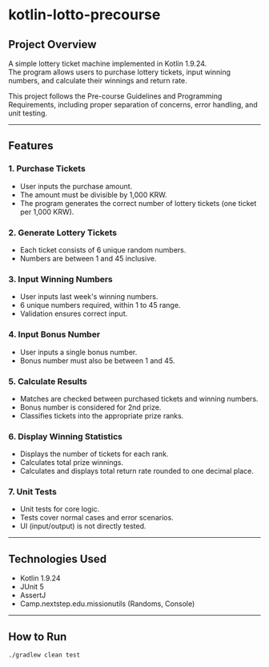 # kotlin-lotto-precourse

## Project Overview
A simple lottery ticket machine implemented in Kotlin 1.9.24.  
The program allows users to purchase lottery tickets, input winning numbers, and calculate their winnings and return rate.

This project follows the Pre-course Guidelines and Programming Requirements, including proper separation of concerns, error handling, and unit testing.

---

## Features

### 1. Purchase Tickets
- User inputs the purchase amount.
- The amount must be divisible by 1,000 KRW.
- The program generates the correct number of lottery tickets (one ticket per 1,000 KRW).

### 2. Generate Lottery Tickets
- Each ticket consists of 6 unique random numbers.
- Numbers are between 1 and 45 inclusive.

### 3. Input Winning Numbers
- User inputs last week's winning numbers.
- 6 unique numbers required, within 1 to 45 range.
- Validation ensures correct input.

### 4. Input Bonus Number
- User inputs a single bonus number.
- Bonus number must also be between 1 and 45.

### 5. Calculate Results
- Matches are checked between purchased tickets and winning numbers.
- Bonus number is considered for 2nd prize.
- Classifies tickets into the appropriate prize ranks.

### 6. Display Winning Statistics
- Displays the number of tickets for each rank.
- Calculates total prize winnings.
- Calculates and displays total return rate rounded to one decimal place.

### 7. Unit Tests
- Unit tests for core logic.
- Tests cover normal cases and error scenarios.
- UI (input/output) is not directly tested.

---

## Technologies Used
- Kotlin 1.9.24
- JUnit 5
- AssertJ
- Camp.nextstep.edu.missionutils (Randoms, Console)

---

## How to Run

```bash
./gradlew clean test

